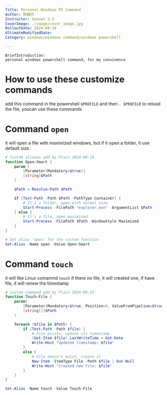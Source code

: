 ```yaml
---
Title: Personal Windows PS Command
Author: 陈翰杰
Instructor: Sonnet 3.5
CoverImage: ./image/cover_image.jpg
RolloutDate: 2024-09-19
UltimateModifiedDate:
Category: windows/windows command/windows powershell

---
```


```
BriefIntroduction: 
personal windows powershell command, for my convinence
```

<!-- split -->

# How to use these customize commands

add this command in the powershell `$PROFILE` and then `. $PROFILR` to reload the file, youcan use these commands

# Command `open`

it will open a file with maximized windows, but if it open a folder, it use default size.

```powershell
# Custom aliases add by Plain 2024-09-19
function Open-Smart {
    param (
        [Parameter(Mandatory=$true)]
        [string]$Path
    )

    $Path = Resolve-Path $Path

    if (Test-Path -Path $Path -PathType Container) {
        # It's a folder, open with normal size
        Start-Process -FilePath "explorer.exe" -ArgumentList $Path
    } else {
        # It's a file, open maximized
        Start-Process -FilePath $Path -WindowStyle Maximized
    }
}

# Set alias 'open' for the custom function
Set-Alias -Name open -Value Open-Smart
```

# Command `touch`

it will like Linux comamnd `touch` if there no file, it will created one, if have file, it will renew the timestamp

```powershell
# custom command add by Plain 2024-09-23
function Touch-File {
    param(
        [Parameter(Mandatory=$true, Position=0, ValueFromPipeline=$true)]
        [string[]]$Path
    )

    foreach ($file in $Path) {
        if (Test-Path -Path $file) {
            # File exists, update its timestamp
            (Get-Item $file).LastWriteTime = Get-Date
            Write-Host "Updated timestamp: $file"
        }
        else {
            # File doesn't exist, create it
            New-Item -ItemType File -Path $file | Out-Null
            Write-Host "Created new file: $file"
        }
    }
}

Set-Alias -Name touch -Value Touch-File
```

